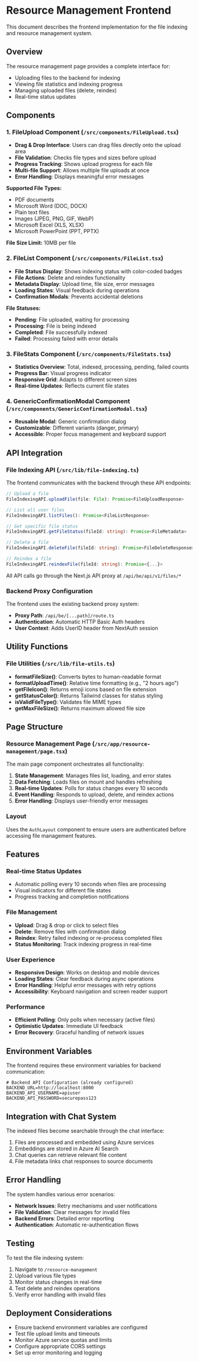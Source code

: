 # Resource Management Frontend

This document describes the frontend implementation for the file indexing and resource management system.

## Overview

The resource management page provides a complete interface for:
- Uploading files to the backend for indexing
- Viewing file statistics and indexing progress
- Managing uploaded files (delete, reindex)
- Real-time status updates

## Components

### 1. FileUpload Component (`/src/components/FileUpload.tsx`)
- **Drag & Drop Interface**: Users can drag files directly onto the upload area
- **File Validation**: Checks file types and sizes before upload
- **Progress Tracking**: Shows upload progress for each file
- **Multi-file Support**: Allows multiple file uploads at once
- **Error Handling**: Displays meaningful error messages

**Supported File Types:**
- PDF documents
- Microsoft Word (DOC, DOCX)
- Plain text files
- Images (JPEG, PNG, GIF, WebP)
- Microsoft Excel (XLS, XLSX)  
- Microsoft PowerPoint (PPT, PPTX)

**File Size Limit:** 10MB per file

### 2. FileList Component (`/src/components/FileList.tsx`)
- **File Status Display**: Shows indexing status with color-coded badges
- **File Actions**: Delete and reindex functionality
- **Metadata Display**: Upload time, file size, error messages
- **Loading States**: Visual feedback during operations
- **Confirmation Modals**: Prevents accidental deletions

**File Statuses:**
- **Pending**: File uploaded, waiting for processing
- **Processing**: File is being indexed
- **Completed**: File successfully indexed
- **Failed**: Processing failed with error details

### 3. FileStats Component (`/src/components/FileStats.tsx`)
- **Statistics Overview**: Total, indexed, processing, pending, failed counts
- **Progress Bar**: Visual progress indicator
- **Responsive Grid**: Adapts to different screen sizes
- **Real-time Updates**: Reflects current file states

### 4. GenericConfirmationModal Component (`/src/components/GenericConfirmationModal.tsx`)
- **Reusable Modal**: Generic confirmation dialog
- **Customizable**: Different variants (danger, primary)
- **Accessible**: Proper focus management and keyboard support

## API Integration

### File Indexing API (`/src/lib/file-indexing.ts`)

The frontend communicates with the backend through these API endpoints:

```typescript
// Upload a file
FileIndexingAPI.uploadFile(file: File): Promise<FileUploadResponse>

// List all user files
FileIndexingAPI.listFiles(): Promise<FileListResponse>

// Get specific file status
FileIndexingAPI.getFileStatus(fileId: string): Promise<FileMetadata>

// Delete a file
FileIndexingAPI.deleteFile(fileId: string): Promise<FileDeleteResponse>

// Reindex a file
FileIndexingAPI.reindexFile(fileId: string): Promise<{...}>
```

All API calls go through the Next.js API proxy at `/api/be/api/v1/files/*`

### Backend Proxy Configuration

The frontend uses the existing backend proxy system:
- **Proxy Path**: `/api/be/[...path]/route.ts`
- **Authentication**: Automatic HTTP Basic Auth headers
- **User Context**: Adds UserID header from NextAuth session

## Utility Functions

### File Utilities (`/src/lib/file-utils.ts`)
- **formatFileSize()**: Converts bytes to human-readable format
- **formatUploadTime()**: Relative time formatting (e.g., "2 hours ago")
- **getFileIcon()**: Returns emoji icons based on file extension
- **getStatusColor()**: Returns Tailwind classes for status styling
- **isValidFileType()**: Validates file MIME types
- **getMaxFileSize()**: Returns maximum allowed file size

## Page Structure

### Resource Management Page (`/src/app/resource-management/page.tsx`)

The main page component orchestrates all functionality:

1. **State Management**: Manages files list, loading, and error states
2. **Data Fetching**: Loads files on mount and handles refreshing
3. **Real-time Updates**: Polls for status changes every 10 seconds
4. **Event Handling**: Responds to upload, delete, and reindex actions
5. **Error Handling**: Displays user-friendly error messages

### Layout

Uses the `AuthLayout` component to ensure users are authenticated before accessing file management features.

## Features

### Real-time Status Updates
- Automatic polling every 10 seconds when files are processing
- Visual indicators for different file states
- Progress tracking and completion notifications

### File Management
- **Upload**: Drag & drop or click to select files
- **Delete**: Remove files with confirmation dialog
- **Reindex**: Retry failed indexing or re-process completed files
- **Status Monitoring**: Track indexing progress in real-time

### User Experience
- **Responsive Design**: Works on desktop and mobile devices  
- **Loading States**: Clear feedback during async operations
- **Error Handling**: Helpful error messages with retry options
- **Accessibility**: Keyboard navigation and screen reader support

### Performance
- **Efficient Polling**: Only polls when necessary (active files)
- **Optimistic Updates**: Immediate UI feedback
- **Error Recovery**: Graceful handling of network issues

## Environment Variables

The frontend requires these environment variables for backend communication:

```env
# Backend API Configuration (already configured)
BACKEND_URL=http://localhost:8000
BACKEND_API_USERNAME=apiuser  
BACKEND_API_PASSWORD=securepass123
```

## Integration with Chat System

The indexed files become searchable through the chat interface:
1. Files are processed and embedded using Azure services
2. Embeddings are stored in Azure AI Search
3. Chat queries can retrieve relevant file content
4. File metadata links chat responses to source documents

## Error Handling

The system handles various error scenarios:
- **Network Issues**: Retry mechanisms and user notifications
- **File Validation**: Clear messages for invalid files
- **Backend Errors**: Detailed error reporting
- **Authentication**: Automatic re-authentication flows

## Testing

To test the file indexing system:
1. Navigate to `/resource-management`
2. Upload various file types
3. Monitor status changes in real-time
4. Test delete and reindex operations
5. Verify error handling with invalid files

## Deployment Considerations

- Ensure backend environment variables are configured
- Test file upload limits and timeouts
- Monitor Azure service quotas and limits
- Configure appropriate CORS settings
- Set up error monitoring and logging